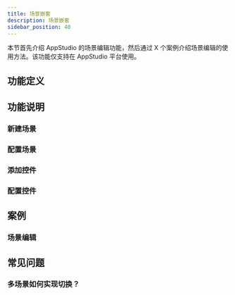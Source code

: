 ```yaml
---
title: 场景嵌套
description: 场景嵌套
sidebar_position: 40
---
```


本节首先介绍 AppStudio 的场景编辑功能，然后通过 X 个案例介绍场景编辑的使用方法。该功能仅支持在 AppStudio 平台使用。

## 功能定义

## 功能说明

### 新建场景

### 配置场景

### 添加控件

### 配置控件

## 案例

### 场景编辑

## 常见问题

### 多场景如何实现切换？